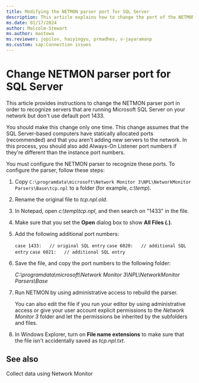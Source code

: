 ```yaml
---
title: Modifying the NETMON parser port for SQL Server
description: This article explains how to change the port of the NETMON parser for SQL Server.
ms.date: 01/17/2024
author: Malcolm-Stewart
ms.author: mastewa
ms.reviewer: jopilov, haiyingyu, prmadhes, v-jayaramanp
ms.custom: sap:Connection issues
---
```


# Change NETMON parser port for SQL Server

This article provides instructions to change the NETMON parser port in order to recognize servers that are running Microsoft SQL Server on your network but don't use default port 1433.

You should make this change only one time. This change assumes that the SQL Server-based computers have statically allocated ports (recommended) and that you aren't adding new servers to the network. In this process, you should also add Always-On Listener port numbers if they're different than the instance port numbers.

You must configure the NETMON parser to recognize these ports. To configure the parser, follow these steps:

1. Copy `C:\programdata\microsoft\Network Monitor 3\NPL\NetworkMonitor Parsers\Base\tcp.npl` to a folder (for example, *c:\temp*).
1. Rename the original file to *tcp.npl.old*.
1. In Notepad, open *c:\temp\tcp.npl*, and then search on "1433" in the file.
1. Make sure that you set the **Open** dialog box to show **All Files (*.*)**.
1. Add the following additional port numbers:

    `case 1433:   // original SQL entry`
    `case 6020:   // additional SQL entry`
    `case 6021:   // additional SQL entry`

1. Save the file, and copy the port numbers to the following folder:

   *C:\programdata\microsoft\Network Monitor 3\NPL\NetworkMonitor Parsers\Base*

1. Run NETMON by using administrative access to rebuild the parser.

   You can also edit the file if you run your editor by using administrative access or give your user account explicit permissions to the *Network Monitor 3* folder and let the permissions be inherited by the subfolders and files.

1. In Windows Explorer, turn on **File name extensions** to make sure that the file isn't accidentally saved as *tcp.npl.txt*.

## See also

Collect data using Network Monitor
